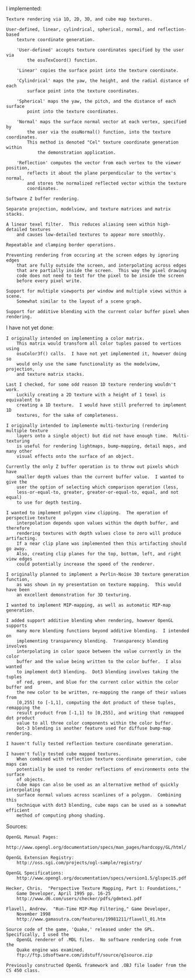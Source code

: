 I implemented:

	Texture rendering via 1D, 2D, 3D, and cube map textures.

	User-defined, linear, cylindrical, spherical, normal, and reflection-based
		texture coordinate generation.

		'User-defined' accepts texture coordinates specified by the user via
			the osuTexCoord() function.

		'Linear' copies the surface point into the texture coordinate.

		'Cylindrical' maps the yaw, the height, and the radial distance of each
			surface point into the texture coordinates.

		'Spherical' maps the yaw, the pitch, and the distance of each surface
			point into the texture coordinates.

		'Normal' maps the surface normal vector at each vertex, specified by
			the user via the osuNormal() function, into the texture coordinates.
			This method is denoted "Cel" texture coordinate generation within
				the demonstration application.

		'Reflection' computes the vector from each vertex to the viewer position,
			reflects it about the plane perpendicular to the vertex's normal,
			and stores the normalized reflected vector within the texture
			coordinates.

	Software Z buffer rendering.

	Separate projection, modelview, and texture matrices and matrix stacks.

	A linear texel filter.  This reduces aliasing seen within high-detailed textures
		and causes low-detailed textures to appear more smoothly.

	Repeatable and clamping border operations.

	Preventing rendering from occuring at the screen edges by ignoring edges
		that are fully outside the screen, and interpolating across edges
		that are partially inside the screen.  This way the pixel drawing
		code does not need to test for the pixel to be inside the screen
		before every pixel write.

	Support for multiple viewports per window and multiple views within a scene.
		Somewhat similar to the layout of a scene graph.

	Support for additive blending with the current color buffer pixel when rendering.

I have not yet done:

	I originally intended on implementing a color matrix.
		This matrix would transform all color tuples passed to vertices using
		osuColor3f() calls.  I have not yet implemented it, however doing so
		would only use the same functionality as the modelview, projection,
		and texture matrix stacks.

	Last I checked, for some odd reason 1D texture rendering wouldn't work.
		Luckily creating a 2D texture with a height of 1 texel is equivalent to
		creating a 1D texture.  I would have still preferred to implement 1D
		textures, for the sake of completeness.

	I originally intended to implemente multi-texturing (rendering multiple texture
		layers onto a single object) but did not have enough time.  Multi-texturing
		is useful for rendering lightmaps, bump-mapping, detail maps, and many other
		visual effects onto the surface of an object.

	Currently the only Z buffer operation is to throw out pixels which have
		smaller depth values than the current buffer value.  I wanted to give the
		user the option of selecting which comparison operation (less,
		less-or-equal-to, greater, greater-or-equal-to, equal, and not equal)
		to use for depth testing.

	I wanted to implement polygon view clipping.  The operation of perspective texture
		interpolation depends upon values within the depth buffer, and therefore
		rendering textures with depth values close to zero will produce artifacting.
		If a near clip plane was implemented then this artifacting should go away.
		Also, creating clip planes for the top, bottom, left, and right view edges
		could potentially increase the speed of the renderer.

	I originally planned to implement a Perlin-Noise 3D texture generation function,
		as was shown in my presentation on texture mapping.  This would have been
		an excellent demonstration for 3D texturing.

	I wanted to implement MIP-mapping, as well as automatic MIP-map generation.

	I added support additive blending when rendering, however OpenGL supports
		many more blending functions beyond additive blending.  I intended on
		implementing transparency blending.  Transparency blending involves
		interpolating in color space between the value currently in the color
		buffer and the value being written to the color buffer.  I also wanted
		to implement dot3 blending.  Dot3 blending involves taking the tuples
		of red, green, and blue for the current color within the color buffer and
		the new color to be written, re-mapping the range of their values from
		[0,255] to [-1,1], computing the dot product of these tuples, remapping the
		result product from [-1,1] to [0,255], and writing that remapped dot product
		value to all three color components within the color buffer.
		Dot-3 blending is another feature used for diffuse bump-map rendering.

	I haven't fully tested reflection texture coordinate generation.

	I haven't fully tested cube mapped textures.
		When combined with reflection texture coordinate generation, cube maps can
		potentially be used to render reflections of environments onto the surface
		of objects.
		Cube maps can also be used as an alternative method of quickly interpolating
		surface normal values across scanlines of a polygon.  Combining this
		technique with dot3 blending, cube maps can be used as a somewhat efficient
		method of computing phong shading.

Sources:

	OpenGL Manual Pages:
		http://www.opengl.org/documentation/specs/man_pages/hardcopy/GL/html/

	OpenGL Extension Registry:
		http://oss.sgi.com/projects/ogl-sample/registry/

	OpenGL Specifications:
		http://www.opengl.org/documentation/specs/version1.5/glspec15.pdf

	Hecker, Chris.  "Perspective Texture Mapping, Part 1: Foundations,"
		Game Developer, April 1995 pp. 16-25
		http://www.d6.com/users/checker/pdfs/gdmtex1.pdf

	Flavell, Andrew.  "Run-Time MIP-Map Filtering," Game Developer,
		November 1998
		http://www.gamasutra.com/features/19981211/flavell_01.htm

	Source code of the game, 'Quake,' released under the GPL.  Specifically, I used the
		OpenGL renderer of .MDL files.  No software rendering code from the
		Quake engine was examined.
		ftp://ftp.idsoftware.com/idstuff/source/q1source.zip

	Previously constructed OpenGL framework and .OBJ file loader from the CS 450 class.

